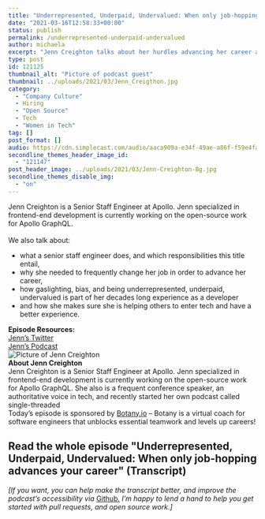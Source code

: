 ```yaml
---
title: "Underrepresented, Underpaid, Undervalued: When only job-hopping advances your career"
date: "2021-03-16T12:58:33+00:00"
status: publish
permalink: /underrepresented-underpaid-undervalued
author: michaela
excerpt: "Jenn Creighton talks about her hurdles advancing her career as a woman in tech."
type: post
id: 121125
thumbnail_alt: "Picture of podcast guest"
thumbnail: ../uploads/2021/03/Jenn_Creigthon.jpg
category:
  - "Company Culture"
  - Hiring
  - "Open Source"
  - Tech
  - "Women in Tech"
tag: []
post_format: []
audio: https://cdn.simplecast.com/audio/aaca909a-e34f-49ae-a86f-f59e4fa807f0/episodes/ed08d77f-bcd2-46d6-b2d8-bb0b5cb934ef/audio/7e71fc7b-e153-4fc4-af77-a740f35a6d6e/default_tc.mp3
secondline_themes_header_image_id:
  - "121147"
post_header_image: ../uploads/2021/03/Jenn-Creighton-Bg.jpg
secondline_themes_disable_img:
  - "on"
---
```


<div class="episode-about">
Jenn Creighton is a Senior Staff Engineer at Apollo. Jenn specialized in frontend-end development is currently working on the open-source work for Apollo GraphQL.
<br/> <br/>We also talk about:
<ul>
<li> what a senior staff engineer does, and which responsibilities this title entail,</li>
<li> why she needed to frequently change her job in order to advance her career,</li>
<li> how gaslighting, bias, and being underrepresented, underpaid, undervalued is part of her decades long experience as a developer</li>
<li> and how she makes sure she is helping others to enter tech and have a better experience.</li>
</ul>
</div>
<div class=" episode-links">
<b>Episode Resources:</b><br/>
<a href="https://twitter.com/gurlcode">Jenn’s Twitter</a><br/>
<a href="https://anchor.fm/single-threaded">Jenn’s Podcast</a><br/>
<!--<a href="">THIRD LINK</a><br/>-->
</div>

<div class="row pt-2 align-items-center">
<div class="col-4 guest-picture">
<img src="../uploads/2021/03/Jenn_Creigthon.jpg" alt="Picture of Jenn Creighton"/>
</div>
<div class="col-8 guest-about">
<b>About Jenn Creighton</b><br/>
Jenn Creighton is a Senior Staff Engineer at Apollo. Jenn specialized in frontend-end development is currently working on the open-source work for Apollo GraphQL.  
She also is a frequent conference speaker, an authoritative voice in tech, and recently started her own podcast called single-threaded
</div>
</div>

<div class="sponsorship">Today’s episode is sponsored by <a href="https://www.botany.io" rel="noopener noreferrer" target="_blank">Botany.io</a> – Botany is a virtual coach for software engineers that unblocks essential teamwork and levels up careers!</div>

## Read the whole episode "Underrepresented, Underpaid, Undervalued: When only job-hopping advances your career" (Transcript)

_\[If you want, you can help make the transcript better, and improve the podcast’s accessibility via_ [Github](https://github.com/mgreiler/se-unlocked/tree/master/Transcripts)_[.](https://github.com/mgreiler/se-unlocked/tree/master/Transcripts) I’m happy to lend a hand to help you get started with pull requests, and open source work.\]_
